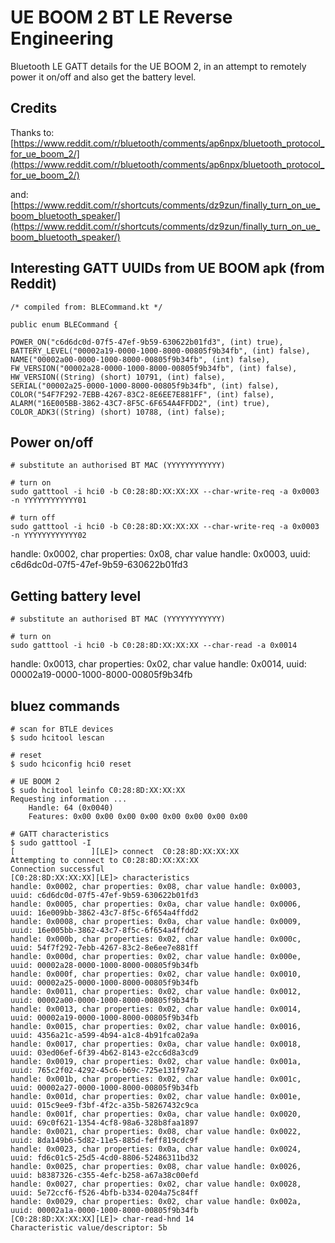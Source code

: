 # UE BOOM 2 BT LE Reverse Engineering

Bluetooth LE GATT details for the UE BOOM 2, in an attempt to remotely power it on/off and also get the battery level.

## Credits

Thanks to:
[https://www.reddit.com/r/bluetooth/comments/ap6npx/bluetooth_protocol_for_ue_boom_2/](https://www.reddit.com/r/bluetooth/comments/ap6npx/bluetooth_protocol_for_ue_boom_2/)

and: [https://www.reddit.com/r/shortcuts/comments/dz9zun/finally_turn_on_ue_boom_bluetooth_speaker/](https://www.reddit.com/r/shortcuts/comments/dz9zun/finally_turn_on_ue_boom_bluetooth_speaker/)


## Interesting GATT UUIDs from UE BOOM apk (from Reddit)
```
/* compiled from: BLECommand.kt */

public enum BLECommand {

POWER_ON("c6d6dc0d-07f5-47ef-9b59-630622b01fd3", (int) true),
BATTERY_LEVEL("00002a19-0000-1000-8000-00805f9b34fb", (int) false),
NAME("00002a00-0000-1000-8000-00805f9b34fb", (int) false),
FW_VERSION("00002a28-0000-1000-8000-00805f9b34fb", (int) false),
HW_VERSION((String) (short) 10791, (int) false),
SERIAL("00002a25-0000-1000-8000-00805f9b34fb", (int) false),
COLOR("54F7F292-7EBB-4267-83C2-8E6EE7E881FF", (int) false),
ALARM("16E005BB-3862-43C7-8F5C-6F654A4FFDD2", (int) true),
COLOR_ADK3((String) (short) 10788, (int) false);

```


## Power on/off
```
# substitute an authorised BT MAC (YYYYYYYYYYYY)

# turn on
sudo gatttool -i hci0 -b C0:28:8D:XX:XX:XX --char-write-req -a 0x0003 -n YYYYYYYYYYYY01

# turn off
sudo gatttool -i hci0 -b C0:28:8D:XX:XX:XX --char-write-req -a 0x0003 -n YYYYYYYYYYYY02
```

handle: 0x0002, char properties: 0x08, char value handle: 0x0003, uuid: c6d6dc0d-07f5-47ef-9b59-630622b01fd3


## Getting battery level
```
# substitute an authorised BT MAC (YYYYYYYYYYYY)

# turn on
sudo gatttool -i hci0 -b C0:28:8D:XX:XX:XX --char-read -a 0x0014
```

handle: 0x0013, char properties: 0x02, char value handle: 0x0014, uuid: 00002a19-0000-1000-8000-00805f9b34fb


## bluez commands
```
# scan for BTLE devices
$ sudo hcitool lescan

# reset
$ sudo hciconfig hci0 reset

# UE BOOM 2
$ sudo hcitool leinfo C0:28:8D:XX:XX:XX
Requesting information ...
    Handle: 64 (0x0040)
    Features: 0x00 0x00 0x00 0x00 0x00 0x00 0x00 0x00

# GATT characteristics
$ sudo gatttool -I
[                 ][LE]> connect  C0:28:8D:XX:XX:XX
Attempting to connect to C0:28:8D:XX:XX:XX
Connection successful
[C0:28:8D:XX:XX:XX][LE]> characteristics
handle: 0x0002, char properties: 0x08, char value handle: 0x0003, uuid: c6d6dc0d-07f5-47ef-9b59-630622b01fd3
handle: 0x0005, char properties: 0x0a, char value handle: 0x0006, uuid: 16e009bb-3862-43c7-8f5c-6f654a4ffdd2
handle: 0x0008, char properties: 0x0a, char value handle: 0x0009, uuid: 16e005bb-3862-43c7-8f5c-6f654a4ffdd2
handle: 0x000b, char properties: 0x02, char value handle: 0x000c, uuid: 54f7f292-7ebb-4267-83c2-8e6ee7e881ff
handle: 0x000d, char properties: 0x02, char value handle: 0x000e, uuid: 00002a28-0000-1000-8000-00805f9b34fb
handle: 0x000f, char properties: 0x02, char value handle: 0x0010, uuid: 00002a25-0000-1000-8000-00805f9b34fb
handle: 0x0011, char properties: 0x02, char value handle: 0x0012, uuid: 00002a00-0000-1000-8000-00805f9b34fb
handle: 0x0013, char properties: 0x02, char value handle: 0x0014, uuid: 00002a19-0000-1000-8000-00805f9b34fb
handle: 0x0015, char properties: 0x02, char value handle: 0x0016, uuid: 4356a21c-a599-4b94-a1c8-4b91fca02a9a
handle: 0x0017, char properties: 0x0a, char value handle: 0x0018, uuid: 03ed06ef-6f39-4b62-8143-e2cc6d8a3cd9
handle: 0x0019, char properties: 0x02, char value handle: 0x001a, uuid: 765c2f02-4292-45c6-b69c-725e131f97a2
handle: 0x001b, char properties: 0x02, char value handle: 0x001c, uuid: 00002a27-0000-1000-8000-00805f9b34fb
handle: 0x001d, char properties: 0x02, char value handle: 0x001e, uuid: 015c9ee9-f3bf-4f2c-a35b-58267432c9ca
handle: 0x001f, char properties: 0x0a, char value handle: 0x0020, uuid: 69c0f621-1354-4cf8-98a6-328b8faa1897
handle: 0x0021, char properties: 0x08, char value handle: 0x0022, uuid: 8da149b6-5d82-11e5-885d-feff819cdc9f
handle: 0x0023, char properties: 0x0a, char value handle: 0x0024, uuid: fd6c01c5-25d5-4cd0-8806-52486311bd32
handle: 0x0025, char properties: 0x08, char value handle: 0x0026, uuid: b8387326-c355-4efc-b258-a67a38c00efd
handle: 0x0027, char properties: 0x02, char value handle: 0x0028, uuid: 5e72ccf6-f526-4bfb-b334-0204a75c84ff
handle: 0x0029, char properties: 0x02, char value handle: 0x002a, uuid: 00002a1a-0000-1000-8000-00805f9b34fb
[C0:28:8D:XX:XX:XX][LE]> char-read-hnd 14
Characteristic value/descriptor: 5b
```
